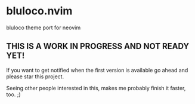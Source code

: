 # bluloco.nvim
bluloco theme port for neovim

## THIS IS A WORK IN PROGRESS AND NOT READY YET!

If you want to get notified when the first version is available go ahead and
please star this project.

Seeing other people interested in this,
makes me probably finish it faster, too. ;)
